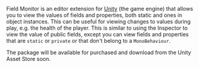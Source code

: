 Field Monitor is an editor extension for [Unity](http://unity3d.com/) (the game
engine) that allows you to view the values of fields and properties, both
static and ones in object instances. This can be useful for viewing changes to
values during play, e.g. the health of the player. This is similar to using the
Inspector to view the value of public fields, except you can view fields and
properties that are `static` or `private` or that don't belong to a
`MonoBehaviour`.

The package will be available for purchased and download from the Unity Asset
Store soon.
